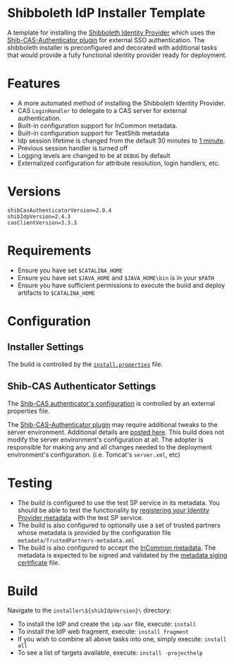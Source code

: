 Shibboleth IdP Installer Template
==============================

A template for installing the [Shibboleth Identity Provider](https://wiki.shibboleth.net/confluence/display/SHIB2/IdPInstall) which uses the [Shib-CAS-Authenticator plugin][shibcas] for external SSO authentication. The shibboleth installer is preconfigured and decorated with additional tasks that would provide a fully functional identity provider ready for deployment. 

# Features
- A more automated method of installing the Shibboleth Identity Provider.
- CAS `LoginHandler` to delegate to a CAS server for external authentication.
- Built-in configuration support for InCommon metadata.
- Built-in configuration support for TestShib metadata
- Idp session lifetime is changed from the default 30 minutes to [1 minute](https://github.com/Unicon/unicon-shibboleth-idp-template/blob/master/installer/2.4.3/src/installer/resources/conf-tmpl/internal.xml#L102).
- Previous session handler is turned off
- Logging levels are changed to be at `DEBUG` by default
- Externalized configuration for attribute resolution, login handlers, etc.

# Versions

```properties
shibCasAuthenticatorVersion=2.0.4
shibIdpVersion=2.4.3
casClientVersion=3.3.3
```

# Requirements
- Ensure you have set `$CATALINA_HOME` 
- Ensure you have set `$JAVA_HOME` and `$JAVA_HOME\bin` is in your `$PATH`
- Ensure you have sufficient permissions to execute the build and deploy artifacts to `$CATALINA_HOME`

# Configuration

## Installer Settings
The build is controlled by the [`install.properties`](https://github.com/Unicon/unicon-shibboleth-idp-template/blob/master/installer/2.4.3/src/installer/resources/install.properties) file. 

## Shib-CAS Authenticator Settings
The [Shib-CAS authenticator's configuration][shibcas] is controlled by an external properties file. 

The  [Shib-CAS-Authenticator plugin][shibcas] may require additional tweaks to the server environment. Additional details are [posted here][shibcas]. This build does not modify the server environment's configuration at all. The adopter is responsible for making any and all changes needed to the deployment environment's configuration. (i.e. Tomcat's `server.xml`, etc)

# Testing
* The build is configured to use the test SP service in its metadata. You should be able to test the functionality by [registering your Identity Provider metadata](https://www.testshib.org/metadata.html) with the test SP service. 
* The build is also configured to optionally use a set of trusted partners whose metadata is provided by the configuration file `metadata/TrustedPartners-metadata.xml`
* The build is also configured to accept the [InCommon metadata](https://github.com/Unicon/unicon-shibboleth-idp-template/blob/master/installer/2.4.3/src/installer/resources/conf-tmpl/relying-party.xml#L109). The metadata is expected to be signed and validated by the [metadata siging certificate](https://github.com/Unicon/unicon-shibboleth-idp-template/blob/master/installer/etc/inc-md-cert.pem) file.

# Build
Navigate to the `installer\${shibIdpVersion}\` directory:

* To install the IdP and create the `idp.war` file, execute: `install`
* To install the IdP web fragment, execute: `install fragment`
* If you wish to combine all above tasks into one, simply execute: `install all`
* To see a list of targets available, execute: `install -projecthelp`

[shibcas]: https://github.com/Unicon/shib-cas-authn2/
